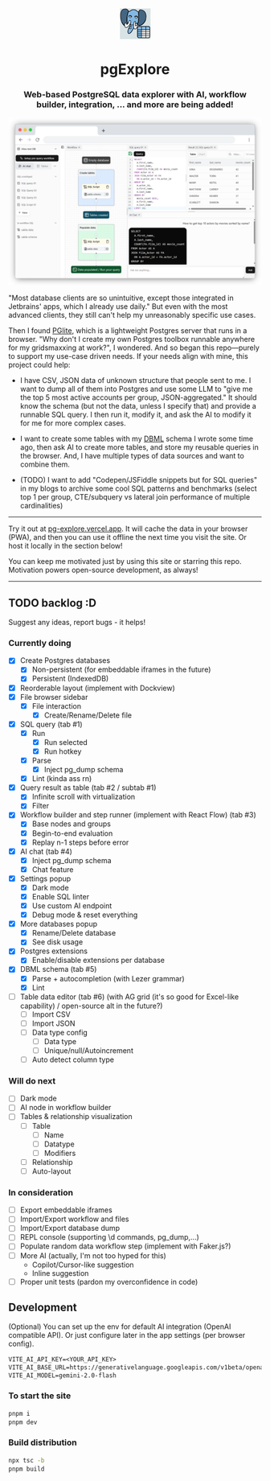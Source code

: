 <div align="center">
    <img width="64" alt="pg-explore logo" src="./public/pwa-64x64.png">
    <h1>pgExplore</h1>
</div>

<h3 align="center">Web-based PostgreSQL data explorer with AI, workflow builder, integration, ... and more are being added!</h3>

![Demo screenshot](./public/demo1.png)

"Most database clients are so unintuitive, except those integrated in Jetbrains' apps, which I already use daily." But even with the most advanced clients, they still can't help my unreasonably specific use cases. 

Then I found [PGlite](https://github.com/electric-sql/pglite), which is a lightweight Postgres server that runs in a browser. "Why don't I create my own Postgres toolbox runnable anywhere for my gridsmaxxing at work?", I wondered. And so began this repo—purely to support my use-case driven needs. If your needs align with mine, this project could help:

- I have CSV, JSON data of unknown structure that people sent to me. I want to dump all of them into Postgres and use some LLM to "give me the top 5 most active accounts per group, JSON-aggregated." It should know the schema (but not the data, unless I specify that) and provide a runnable SQL query. I then run it, modify it, and ask the AI to modify it for me for more complex cases.

- I want to create some tables with my [DBML](https://dbml.dbdiagram.io/home) schema I wrote some time ago, then ask AI to create more tables, and store my reusable queries in the browser. And, I have multiple types of data sources and want to combine them.

- (TODO) I want to add "Codepen/JSFiddle snippets but for SQL queries" in my blogs to archive some cool SQL patterns and benchmarks (select top 1 per group, CTE/subquery vs lateral join performance of multiple cardinalities)

---

Try it out at [pg-explore.vercel.app](https://pg-explore.vercel.app). It will cache the data in your browser (PWA), and then you can use it offline the next time you visit the site. Or host it locally in the section below!

You can keep me motivated just by using this site or starring this repo. Motivation powers open-source development, as always!

---

## TODO backlog :D
Suggest any ideas, report bugs - it helps!

### Currently doing
- [x] Create Postgres databases
  - [x] Non-persistent (for embeddable iframes in the future)
  - [x] Persistent (IndexedDB)
- [x] Reorderable layout (implement with Dockview)
- [x] File browser sidebar
  - [x] File interaction
    - [x] Create/Rename/Delete file
- [x] SQL query (tab #1)
  - [x] Run
    - [x] Run selected
    - [x] Run hotkey
  - [x] Parse
    - [x] Inject pg_dump schema
  - [x] Lint (kinda ass rn)
- [x] Query result as table (tab #2 / subtab #1)
  - [x] Infinite scroll with virtualization
  - [x] Filter
- [x] Workflow builder and step runner (implement with React Flow) (tab #3)
  - [x] Base nodes and groups
  - [x] Begin-to-end evaluation
  - [x] Replay n-1 steps before error
- [x] AI chat (tab #4)
  - [x] Inject pg_dump schema
  - [x] Chat feature
- [x] Settings popup
  - [x] Dark mode
  - [x] Enable SQL linter
  - [x] Use custom AI endpoint
  - [x] Debug mode & reset everything
- [x] More databases popup
  - [x] Rename/Delete database
  - [x] See disk usage
- [x] Postgres extensions
  - [x] Enable/disable extensions per database
- [x] DBML schema (tab #5)
  - [x] Parse + autocompletion (with Lezer grammar)
  - [x] Lint
- [ ] Table data editor (tab #6) (with AG grid (it's so good for Excel-like capability) / open-source alt in the future?)
  - [ ] Import CSV
  - [ ] Import JSON
  - [ ] Data type config
    - [ ] Data type
    - [ ] Unique/null/Autoincrement
  - [ ] Auto detect column type

### Will do next
- [ ] Dark mode
- [ ] AI node in workflow builder
- [ ] Tables & relationship visualization
  - [ ] Table
    - [ ] Name
    - [ ] Datatype
    - [ ] Modifiers
  - [ ] Relationship
  - [ ] Auto-layout

### In consideration
- [ ] Export embeddable iframes
- [ ] Import/Export workflow and files
- [ ] Import/Export database dump
- [ ] REPL console (supporting \d commands, pg_dump,...)
- [ ] Populate random data workflow step (implement with Faker.js?)
- [ ] More AI (actually, I'm not too hyped for this)
  - Copilot/Cursor-like suggestion
  - Inline suggestion
- [ ] Proper unit tests (pardon my overconfidence in code)

## Development

(Optional) You can set up the env for default AI integration (OpenAI compatible API). Or just configure later in the app settings (per browser config).
```
VITE_AI_API_KEY=<YOUR_API_KEY>
VITE_AI_BASE_URL=https://generativelanguage.googleapis.com/v1beta/openai
VITE_AI_MODEL=gemini-2.0-flash
```

### To start the site

```bash
pnpm i
pnpm dev
```

### Build distribution

```bash
npx tsc -b
pnpm build
```
